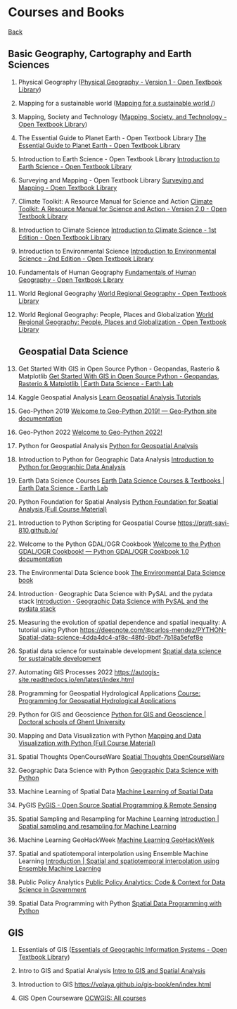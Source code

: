 # Courses and Books

[Back](README.md)

## Basic Geography, Cartography and Earth Sciences

1. Physical Geography ([Physical Geography - Version 1 - Open Textbook Library](https://open.umn.edu/opentextbooks/textbooks/physical-geography))

2. Mapping for a sustainable world ([Mapping for a sustainable world /](https://digitallibrary.un.org/record/3898826))

3. Mapping, Society and Technology ([Mapping, Society, and Technology - Open Textbook Library](https://open.umn.edu/opentextbooks/textbooks/554))

4. The Essential Guide to Planet Earth - Open Textbook Library [The Essential Guide to Planet Earth - Open Textbook Library](https://open.umn.edu/opentextbooks/textbooks/the-essential-guide-to-planet-earth)

5. Introduction to Earth Science - Open Textbook Library [Introduction to Earth Science - Open Textbook Library](https://open.umn.edu/opentextbooks/textbooks/introduction-to-earth-science)

6. Surveying and Mapping - Open Textbook Library [Surveying and Mapping - Open Textbook Library](https://open.umn.edu/opentextbooks/textbooks/surveying-and-mapping)

7. Climate Toolkit: A Resource Manual for Science and Action [Climate Toolkit: A Resource Manual for Science and Action - Version 2.0 - Open Textbook Library](https://open.umn.edu/opentextbooks/textbooks/climate-toolkit-a-resource-manual-for-science-and-action-granshaw)

8. Introduction to Climate Science [Introduction to Climate Science - 1st Edition - Open Textbook Library](https://open.umn.edu/opentextbooks/textbooks/introduction-to-climate-science-1st-edition-schmittner)

9. Introduction to Environmental Science [Introduction to Environmental Science - 2nd Edition - Open Textbook Library](https://open.umn.edu/opentextbooks/textbooks/introduction-to-environmental-science-2nd-edition)

10. Fundamentals of Human Geography [Fundamentals of Human Geography - Open Textbook Library](https://open.umn.edu/opentextbooks/textbooks/fundamentals-of-human-geography)

11. World Regional Geography [World Regional Geography - Open Textbook Library](https://open.umn.edu/opentextbooks/textbooks/world-regional-geography)

12. World Regional Geography: People, Places and Globalization [World Regional Geography: People, Places and Globalization - Open Textbook Library](https://open.umn.edu/opentextbooks/textbooks/world-regional-geography-people-places-and-globalization)
    
    ## Geospatial Data Science

13. Get Started With GIS in Open Source Python - Geopandas, Rasterio & Matplotlib  [Get Started With GIS in Open Source Python - Geopandas, Rasterio & Matplotlib | Earth Data Science - Earth Lab](https://www.earthdatascience.org/workshops/gis-open-source-python/)

14. Kaggle Geospatial Analysis [Learn Geospatial Analysis Tutorials](https://www.kaggle.com/learn/geospatial-analysis)

15. Geo-Python 2019 [Welcome to Geo-Python 2019! &mdash; Geo-Python site documentation](https://geo-python.github.io/site/)

16. Geo-Python 2022 [Welcome to Geo-Python 2022!](https://geo-python-site.readthedocs.io/en/latest/index.html)

17. Python for Geospatial Analysis [Python for Geospatial Analysis](https://www.tomasbeuzen.com/python-for-geospatial-analysis/README.html)

18. Introduction to Python for Geographic Data Analysis [Introduction to Python for Geographic Data Analysis](https://pythongis.org/index.html)

19. Earth Data Science Courses [Earth Data Science Courses & Textbooks | Earth Data Science - Earth Lab](https://www.earthdatascience.org/courses/)

20. Python Foundation for Spatial Analysis [Python Foundation for Spatial Analysis (Full Course Material)](https://courses.spatialthoughts.com/python-foundation.html)

21. Introduction to Python Scripting for Geospatial Course https://pratt-savi-810.github.io/

22. Welcome to the Python GDAL/OGR Cookbook [Welcome to the Python GDAL/OGR Cookbook! — Python GDAL/OGR Cookbook 1.0 documentation](https://pcjericks.github.io/py-gdalogr-cookbook/index.html)

23. The Environmental Data Science book [The Environmental Data Science book](https://the-environmental-ds-book.netlify.app/welcome.html)

24. Introduction · Geographic Data Science with PySAL and the pydata stack [Introduction · Geographic Data Science with PySAL and the pydata stack](http://darribas.org/gds_scipy16/)

25. Measuring the evolution of spatial dependence and spatial inequality: A tutorial using Python https://deepnote.com/@carlos-mendez/PYTHON-Spatial-data-science-4dda4dc4-af8c-48fd-9bdf-7b18a5efef8e

26. Spatial data science for sustainable development [Spatial data science for sustainable development](https://sustainability-gis.readthedocs.io/en/latest/index.html#)

27. Automating GIS Processes 2022 https://autogis-site.readthedocs.io/en/latest/index.html

28. Programming for Geospatial Hydrological Applications [Course: Programming for Geospatial Hydrological Applications](https://courses.gisopencourseware.org/course/view.php?id=2#section-0)

29. Python for GIS and Geoscience [Python for GIS and Geoscience | Doctoral schools of Ghent University](https://jorisvandenbossche.github.io/DS-python-geospatial/)

30. Mapping and Data Visualization with Python [Mapping and Data Visualization with Python (Full Course Material)](https://courses.spatialthoughts.com/python-dataviz.html)

31. Spatial Thoughts OpenCourseWare [Spatial Thoughts OpenCourseWare](https://courses.spatialthoughts.com/index.html)

32. Geographic Data Science with Python [Geographic Data Science with Python](https://geographicdata.science/book/intro.html)

33. Machine Learning of Spatial Data [ Machine Learning of Spatial Data](https://www.mdpi.com/2220-9964/10/9/600/htm)

34. PyGIS [PyGIS - Open Source Spatial Programming & Remote Sensing ](https://pygis.io/docs/a_intro.html)

35. Spatial Sampling and Resampling for Machine Learning [Introduction | Spatial sampling and resampling for Machine Learning](https://opengeohub.github.io/spatial-sampling-ml/index.html)

36. Machine Learning GeoHackWeek [Machine Learning GeoHackWeek](https://geohackweek.github.io/machine-learning/)

37. Spatial and spatiotemporal interpolation using Ensemble Machine Learning [Introduction | Spatial and spatiotemporal interpolation using Ensemble Machine Learning](https://opengeohub.github.io/spatial-prediction-eml/index.html)

38. Public Policy Analytics [Public Policy Analytics: Code &amp; Context for Data Science in Government](https://urbanspatial.github.io/PublicPolicyAnalytics/)

39. Spatial Data Programming with Python [Spatial Data Programming with Python](https://geobgu.xyz/py/index.html)

## GIS

1. Essentials of GIS ([Essentials of Geographic Information Systems - Open Textbook Library](https://open.umn.edu/opentextbooks/textbooks/67))

2. Intro to GIS and Spatial Analysis [Intro to GIS and Spatial Analysis](https://mgimond.github.io/Spatial/index.html)

3. Introduction to GIS https://volaya.github.io/gis-book/en/index.html

4. GIS Open Courseware [OCWGIS: All courses](https://courses.gisopencourseware.org/course/index.php?categoryid=2)
